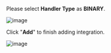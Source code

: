 Please select **Handler Type** as **BINARY**.

![image](https://img.thingsboard.io/user-guide/integrations/udp/handler-configuration-binary.png)

Click "**Add**" to finish adding integration.

![image](https://img.thingsboard.io/user-guide/integrations/udp/udp-integration-setup-4-binary-pe.png)